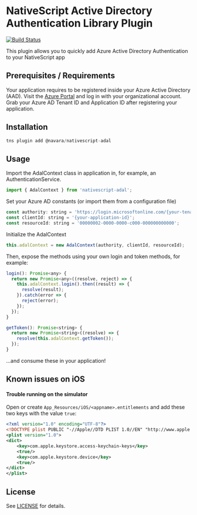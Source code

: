 # NativeScript Active Directory Authentication Library Plugin

[![Build Status](https://travis-ci.org/NavaraBV/nativescript-adal.svg?branch=master)](https://travis-ci.org/NavaraBV/nativescript-adal)

This plugin allows you to quickly add Azure Active Directory Authentication to your NativeScript app

## Prerequisites / Requirements

Your application requires to be registered inside your Azure Active Directory (AAD). Visit the [Azure Portal](https://portal.azure.com) and log in with your organizational account. Grab your Azure AD Tenant ID and Application ID after registering your application.

## Installation

```javascript
tns plugin add @navara/nativescript-adal
```

## Usage 

Import the AdalContext class in application in, for example, an AuthenticationService.

```javascript
import { AdalContext } from 'nativescript-adal';
```

Set your Azure AD constants (or import them from a configuration file)

```javascript
const authority: string = 'https://login.microsoftonline.com/{your-tenant-id}';
const clientId: string = '{your-application-id}';
const resourceId: string = '00000002-0000-0000-c000-000000000000';
```

Initialize the AdalContext

```javascript
this.adalContext = new AdalContext(authority, clientId, resourceId);
```

Then, expose the methods using your own login and token methods, for example:

```javascript
login(): Promise<any> {
  return new Promise<any>((resolve, reject) => {
    this.adalContext.login().then((result) => {
      resolve(result);
    }).catch(error => {
      reject(error);
    });
  });
}

getToken(): Promise<string> {
  return new Promise<string>((resolve) => {
    resolve(this.adalContext.getToken());
  });
}
```

...and consume these in your application!

## Known issues on iOS

#### Trouble running on the simulator
Open or create `App_Resources/iOS/<appname>.entitlements` and add these two keys with the value `true`:

```xml
<?xml version="1.0" encoding="UTF-8"?>
<!DOCTYPE plist PUBLIC "-//Apple//DTD PLIST 1.0//EN" "http://www.apple.com/DTDs/PropertyList-1.0.dtd">
<plist version="1.0">
<dict>
    <key>com.apple.keystore.access-keychain-keys</key>
    <true/>
    <key>com.apple.keystore.device</key>
    <true/>
</dict>
</plist>
```
    
## License

See [LICENSE](LICENSE) for details.